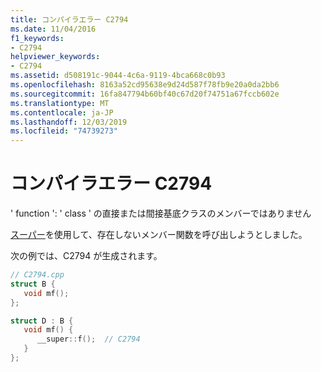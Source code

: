 ```yaml
---
title: コンパイラエラー C2794
ms.date: 11/04/2016
f1_keywords:
- C2794
helpviewer_keywords:
- C2794
ms.assetid: d508191c-9044-4c6a-9119-4bca668c0b93
ms.openlocfilehash: 8163a52cd95638e9d24d587f78fb9e20a0da2bb6
ms.sourcegitcommit: 16fa847794b60bf40c67d20f74751a67fccb602e
ms.translationtype: MT
ms.contentlocale: ja-JP
ms.lasthandoff: 12/03/2019
ms.locfileid: "74739273"
---
```

# <a name="compiler-error-c2794"></a>コンパイラエラー C2794

' function ': ' class ' の直接または間接基底クラスのメンバーではありません

[スーパー](../../cpp/super.md)を使用して、存在しないメンバー関数を呼び出しようとしました。

次の例では、C2794 が生成されます。

```cpp
// C2794.cpp
struct B {
   void mf();
};

struct D : B {
   void mf() {
      __super::f();  // C2794
   }
};
```
